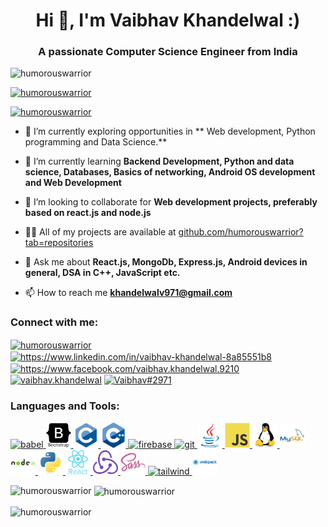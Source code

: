 <h1 align="center">Hi 👋, I'm Vaibhav Khandelwal :)</h1>
<h3 align="center">A passionate Computer Science Engineer from India</h3>

<p align="left"> <img src="https://komarev.com/ghpvc/?username=humorouswarrior&label=Profile%20views&color=0e75b6&style=flat" alt="humorouswarrior" /> </p>

<p align="left"> <a href="https://github.com/ryo-ma/github-profile-trophy"><img src="https://github-profile-trophy.vercel.app/?username=humorouswarrior" alt="humorouswarrior" /></a> </p>

<p align="left"> <a href="https://twitter.com/humorouswarrior" target="blank"><img src="https://img.shields.io/twitter/follow/humorouswarrior?logo=twitter&style=for-the-badge" alt="humorouswarrior" /></a> </p>

- 🔭 I’m currently exploring opportunities in ** Web development, Python programming and Data Science.**

- 🌱 I’m currently learning **Backend Development, Python and data science, Databases, Basics of networking, Android OS development and Web Development**

- 👯 I’m looking to collaborate for **Web development projects, preferably based on react.js and node.js**

- 👨‍💻 All of my projects are available at [github.com/humorouswarrior?tab=repositories](github.com/humorouswarrior?tab=repositories)

- 💬 Ask me about **React.js, MongoDb, Express.js, Android devices in general, DSA in C++, JavaScript etc.**

- 📫 How to reach me **khandelwalv971@gmail.com**

<h3 align="left">Connect with me:</h3>
<p align="left">
<a href="https://twitter.com/humorouswarrior" target="blank"><img align="center" src="https://raw.githubusercontent.com/rahuldkjain/github-profile-readme-generator/master/src/images/icons/Social/twitter.svg" alt="humorouswarrior" height="30" width="40" /></a>
<a href="https://linkedin.com/in/https://www.linkedin.com/in/vaibhav-khandelwal-8a85551b8" target="blank"><img align="center" src="https://raw.githubusercontent.com/rahuldkjain/github-profile-readme-generator/master/src/images/icons/Social/linked-in-alt.svg" alt="https://www.linkedin.com/in/vaibhav-khandelwal-8a85551b8" height="30" width="40" /></a>
<a href="https://fb.com/https://www.facebook.com/vaibhav.khandelwal.9210" target="blank"><img align="center" src="https://raw.githubusercontent.com/rahuldkjain/github-profile-readme-generator/master/src/images/icons/Social/facebook.svg" alt="https://www.facebook.com/vaibhav.khandelwal.9210" height="30" width="40" /></a>
<a href="https://instagram.com/vaibhav.khandelwal" target="blank"><img align="center" src="https://raw.githubusercontent.com/rahuldkjain/github-profile-readme-generator/master/src/images/icons/Social/instagram.svg" alt="vaibhav.khandelwal" height="30" width="40" /></a>
<a href="https://discord.gg/Vaibhav#2971" target="blank"><img align="center" src="https://raw.githubusercontent.com/rahuldkjain/github-profile-readme-generator/master/src/images/icons/Social/discord.svg" alt="Vaibhav#2971" height="30" width="40" /></a>
</p>

<h3 align="left">Languages and Tools:</h3>
<p align="left"> <a href="https://babeljs.io/" target="_blank" rel="noreferrer"> <img src="https://www.vectorlogo.zone/logos/babeljs/babeljs-icon.svg" alt="babel" width="40" height="40"/> </a> <a href="https://getbootstrap.com" target="_blank" rel="noreferrer"> <img src="https://raw.githubusercontent.com/devicons/devicon/master/icons/bootstrap/bootstrap-plain-wordmark.svg" alt="bootstrap" width="40" height="40"/> </a> <a href="https://www.cprogramming.com/" target="_blank" rel="noreferrer"> <img src="https://raw.githubusercontent.com/devicons/devicon/master/icons/c/c-original.svg" alt="c" width="40" height="40"/> </a> <a href="https://www.w3schools.com/cpp/" target="_blank" rel="noreferrer"> <img src="https://raw.githubusercontent.com/devicons/devicon/master/icons/cplusplus/cplusplus-original.svg" alt="cplusplus" width="40" height="40"/> </a> <a href="https://firebase.google.com/" target="_blank" rel="noreferrer"> <img src="https://www.vectorlogo.zone/logos/firebase/firebase-icon.svg" alt="firebase" width="40" height="40"/> </a> <a href="https://git-scm.com/" target="_blank" rel="noreferrer"> <img src="https://www.vectorlogo.zone/logos/git-scm/git-scm-icon.svg" alt="git" width="40" height="40"/> </a> <a href="https://www.java.com" target="_blank" rel="noreferrer"> <img src="https://raw.githubusercontent.com/devicons/devicon/master/icons/java/java-original.svg" alt="java" width="40" height="40"/> </a> <a href="https://developer.mozilla.org/en-US/docs/Web/JavaScript" target="_blank" rel="noreferrer"> <img src="https://raw.githubusercontent.com/devicons/devicon/master/icons/javascript/javascript-original.svg" alt="javascript" width="40" height="40"/> </a> <a href="https://www.linux.org/" target="_blank" rel="noreferrer"> <img src="https://raw.githubusercontent.com/devicons/devicon/master/icons/linux/linux-original.svg" alt="linux" width="40" height="40"/> </a> <a href="https://www.mysql.com/" target="_blank" rel="noreferrer"> <img src="https://raw.githubusercontent.com/devicons/devicon/master/icons/mysql/mysql-original-wordmark.svg" alt="mysql" width="40" height="40"/> </a> <a href="https://nodejs.org" target="_blank" rel="noreferrer"> <img src="https://raw.githubusercontent.com/devicons/devicon/master/icons/nodejs/nodejs-original-wordmark.svg" alt="nodejs" width="40" height="40"/> </a> <a href="https://www.python.org" target="_blank" rel="noreferrer"> <img src="https://raw.githubusercontent.com/devicons/devicon/master/icons/python/python-original.svg" alt="python" width="40" height="40"/> </a> <a href="https://reactjs.org/" target="_blank" rel="noreferrer"> <img src="https://raw.githubusercontent.com/devicons/devicon/master/icons/react/react-original-wordmark.svg" alt="react" width="40" height="40"/> </a> <a href="https://redux.js.org" target="_blank" rel="noreferrer"> <img src="https://raw.githubusercontent.com/devicons/devicon/master/icons/redux/redux-original.svg" alt="redux" width="40" height="40"/> </a> <a href="https://sass-lang.com" target="_blank" rel="noreferrer"> <img src="https://raw.githubusercontent.com/devicons/devicon/master/icons/sass/sass-original.svg" alt="sass" width="40" height="40"/> </a> <a href="https://tailwindcss.com/" target="_blank" rel="noreferrer"> <img src="https://www.vectorlogo.zone/logos/tailwindcss/tailwindcss-icon.svg" alt="tailwind" width="40" height="40"/> </a> <a href="https://webpack.js.org" target="_blank" rel="noreferrer"> <img src="https://raw.githubusercontent.com/devicons/devicon/d00d0969292a6569d45b06d3f350f463a0107b0d/icons/webpack/webpack-original-wordmark.svg" alt="webpack" width="40" height="40"/> </a> </p>

<p><img align="left" src="https://github-readme-stats.vercel.app/api/top-langs?username=humorouswarrior&show_icons=true&locale=en&layout=compact" alt="humorouswarrior" /></p>

<p>&nbsp;<img align="center" src="https://github-readme-stats.vercel.app/api?username=humorouswarrior&show_icons=true&locale=en" alt="humorouswarrior" /></p>

<p><img align="center" src="https://github-readme-streak-stats.herokuapp.com/?user=humorouswarrior&" alt="humorouswarrior" /></p>
